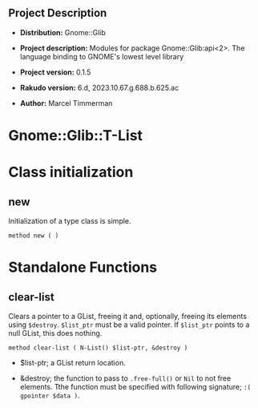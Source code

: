 Project Description
-------------------

  * **Distribution:** Gnome::Glib

  * **Project description:** Modules for package Gnome::Glib:api<2>. The language binding to GNOME's lowest level library

  * **Project version:** 0.1.5

  * **Rakudo version:** 6.d, 2023.10.67.g.688.b.625.ac

  * **Author:** Marcel Timmerman

Gnome::Glib::T-List
===================

Class initialization
====================

new
---

Initialization of a type class is simple.

    method new ( )

Standalone Functions
====================

clear-list
----------

Clears a pointer to a GList, freeing it and, optionally, freeing its elements using `$destroy`. `$list_ptr` must be a valid pointer. If `$list_ptr` points to a null GList, this does nothing.

    method clear-list ( N-List() $list-ptr, &destroy )

  * $list-ptr; a GList return location.

  * &destroy; the function to pass to `.free-full()` or `Nil` to not free elements. Tthe function must be specified with following signature; `:( gpointer $data )`.
